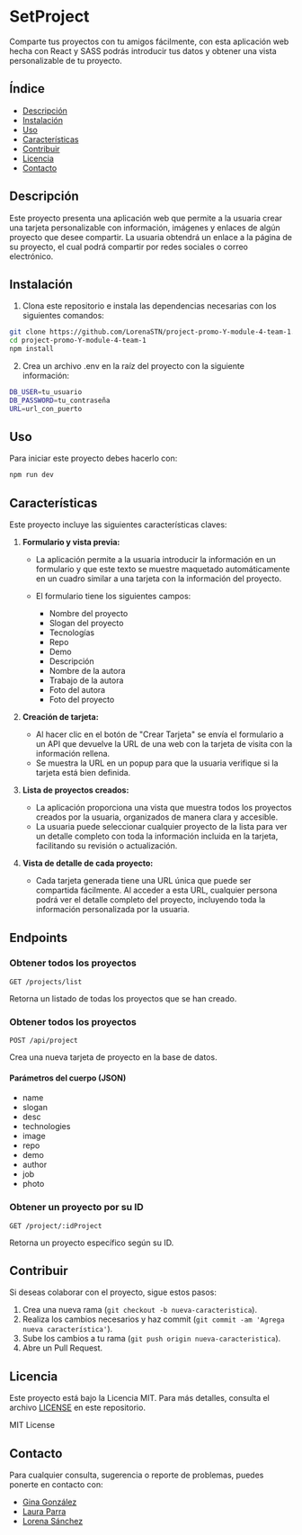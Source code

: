 # SetProject

Comparte tus proyectos con tu amigos fácilmente, con esta aplicación web hecha con React y SASS podrás introducir tus datos y obtener una vista personalizable de tu proyecto.

## Índice

- [Descripción](#descripción)
- [Instalación](#instalación)
- [Uso](#uso)
- [Características](#características)
- [Contribuir](#contribuir)
- [Licencia](#licencia)
- [Contacto](#contacto)

## Descripción

Este proyecto presenta una aplicación web que permite a la usuaria crear una tarjeta personalizable con información, imágenes y enlaces de algún proyecto que desee compartir. La usuaria obtendrá un enlace a la página de su proyecto, el cual podrá compartir por redes sociales o correo electrónico.

## Instalación

1. Clona este repositorio e instala las dependencias necesarias con los siguientes comandos:

```bash
git clone https://github.com/LorenaSTN/project-promo-Y-module-4-team-1.git
cd project-promo-Y-module-4-team-1
npm install
```

2. Crea un archivo .env en la raíz del proyecto con la siguiente información:

```bash
DB_USER=tu_usuario
DB_PASSWORD=tu_contraseña
URL=url_con_puerto
```

## Uso

Para iniciar este proyecto debes hacerlo con:

```bash
npm run dev
```

## Características

Este proyecto incluye las siguientes características claves:

1.  **Formulario y vista previa:**

    - La aplicación permite a la usuaria introducir la información en un formulario y que este texto se muestre maquetado automáticamente en un cuadro similar a una tarjeta con la información del proyecto.
    - El formulario tiene los siguientes campos:

      - Nombre del proyecto
      - Slogan del proyecto
      - Tecnologías
      - Repo
      - Demo
      - Descripción
      - Nombre de la autora
      - Trabajo de la autora
      - Foto del autora
      - Foto del proyecto

2.  **Creación de tarjeta:**

    - Al hacer clic en el botón de "Crear Tarjeta" se envía el formulario a un API que devuelve la URL de una web con la tarjeta de visita con la información rellena.
    - Se muestra la URL en un popup para que la usuaria verifique si la tarjeta está bien definida.

3.  **Lista de proyectos creados:**

    - La aplicación proporciona una vista que muestra todos los proyectos creados por la usuaria, organizados de manera clara y accesible.
    - La usuaria puede seleccionar cualquier proyecto de la lista para ver un detalle completo con toda la información incluida en la tarjeta, facilitando su revisión o actualización.

4.  **Vista de detalle de cada proyecto:**
    - Cada tarjeta generada tiene una URL única que puede ser compartida fácilmente. Al acceder a esta URL, cualquier persona podrá ver el detalle completo del proyecto, incluyendo toda la información personalizada por la usuaria.

## Endpoints

### Obtener todos los proyectos

`GET /projects/list`

Retorna un listado de todas los proyectos que se han creado.

### Obtener todos los proyectos

`POST /api/project`

Crea una nueva tarjeta de proyecto en la base de datos.

#### Parámetros del cuerpo (JSON)

- name
- slogan
- desc
- technologies
- image
- repo
- demo
- author
- job
- photo

### Obtener un proyecto por su ID

`GET /project/:idProject`

Retorna un proyecto específico según su ID.

## Contribuir

Si deseas colaborar con el proyecto, sigue estos pasos:

1. Crea una nueva rama (`git checkout -b nueva-caracteristica`).
2. Realiza los cambios necesarios y haz commit (`git commit -am 'Agrega nueva característica'`).
3. Sube los cambios a tu rama (`git push origin nueva-caracteristica`).
4. Abre un Pull Request.

## Licencia

Este proyecto está bajo la Licencia MIT. Para más detalles, consulta el archivo [LICENSE](LICENSE) en este repositorio.

MIT License

## Contacto

Para cualquier consulta, sugerencia o reporte de problemas, puedes ponerte en contacto con:

- [Gina González](https://github.com/Ginagonzalezgut)
- [Laura Parra](https://github.com/laura-pf)
- [Lorena Sánchez](https://github.com/LorenaSTN)
